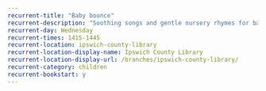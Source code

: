 ```yaml
---
recurrent-title: "Baby bounce"
recurrent-description: "Soothing songs and gentle nursery rhymes for babies, term-time only. No session 3 April."
recurrent-day: Wednesday
recurrent-times: 1415-1445
recurrent-location: ipswich-county-library
recurrent-location-display-name: Ipswich County Library
recurrent-location-display-url: /branches/ipswich-county-library/
recurrent-category: children
recurrent-bookstart: y
---
```

